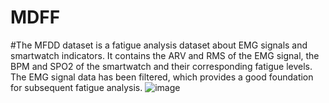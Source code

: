 # MDFF
#The MFDD dataset is a fatigue analysis dataset about EMG signals and smartwatch indicators. It contains the ARV and RMS of the EMG signal, the BPM and SPO2 of the smartwatch and their corresponding fatigue levels. The EMG signal data has been filtered, which provides a good foundation for subsequent fatigue analysis.
![image](https://github.com/user-attachments/assets/d5466f41-5a83-4497-b83e-3c99cb9d89b1)
